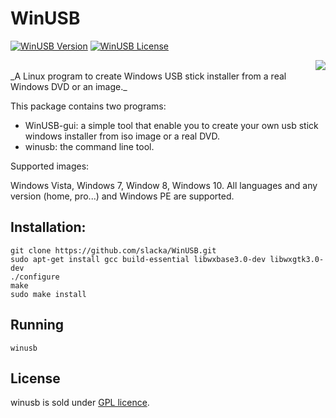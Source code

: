 # WinUSB
[![WinUSB Version](https://img.shields.io/badge/winusb-1.0.11-orange.svg)](https://github.com/slacka/WinUSB) 
[![WinUSB License](https://img.shields.io/badge/license-gpl-blue.svg)](https://github.com/slacka/WinUSB/blob/master/COPYING) 

<img src="winusb.jpg" align="right" />
<br>
_A Linux program to create Windows USB stick installer from a real Windows DVD or an image._

This package contains two programs:

* WinUSB-gui: a simple tool that enable you to create
	 your own usb stick windows installer from iso image
	 or a real DVD.
* winusb: the command line tool.

Supported images:

Windows Vista, Windows 7, Window 8, Windows 10. All languages and any version (home, pro...) and Windows PE are supported.

## Installation:
```
git clone https://github.com/slacka/WinUSB.git
sudo apt-get install gcc build-essential libwxbase3.0-dev libwxgtk3.0-dev
./configure
make
sudo make install
```
## Running
```
winusb
```

## License
winusb is sold under [GPL licence](https://github.com/slacka/WinUSB/blob/master/COPYING).
